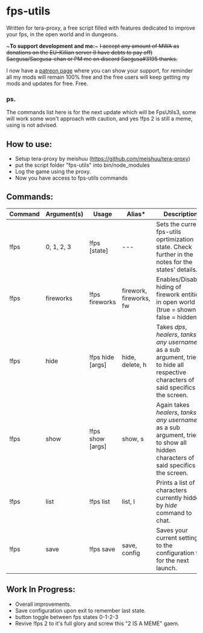 # fps-utils

  Written for tera-proxy, a free script filled with features dedicated to improve your fps, in the open world and in dungeons.

  ~**To support development and me:**~ ~~I accept any amount of MWA as donations on the EU-Killian server (I have debts to pay off) Saegusa/Saegusa-chan or PM me on discord Saegusa#3195 thanks.~~

  I now have a [patreon page](https://www.patreon.com/saegusa) where you can show your support, for reminder all my mods will remain 100% free and the free users will keep getting my mods and updates for free. Free.

### ps.
The commands list here is for the next update which will be FpsUtils3, some will work some won't approach with caution, and yes !fps 2 is still a meme, using is not advised.

## How to use:
* Setup tera-proxy by meishuu (https://github.com/meishuu/tera-proxy)
* put the script folder "fps-utils" into bin/node_modules
* Log the game using the proxy.
* Now you have access to fps-utils commands

## Commands:

Command | Argument(s) | Usage | Alias* | Description
---|---|---|---|---
!fps | 0, 1, 2, 3 | !fps [state] | --- | Sets the current fps-utils oprtimization state. Check further in the notes for the states' details.
!fps | fireworks | !fps fireworks | firework, fireworks, fw | Enables/Disables hiding of firework entities in open world (true = shown / false = hidden)
!fps | hide | !fps hide [args] | hide, delete, h | Takes *dps*, *healers*, *tanks* or *any username* as a sub argument, tries to hide all respective characters of said specifics off the screen.
!fps | show | !fps show [args] | show, s | Again takes *healers*, *tanks* or *any username* as a sub argument, tries to show all hidden characters of said specifics on the screen.
!fps | list | !fps list | list, l | Prints a list of characters currently hidden by *hide* command to chat.
!fps | save | !fps save | save, config | Saves your current settings to the configuration file for the next launch.


## Work In Progress:
* Overall improvements.
* Save configuration upon exit to remember last state.
* button toggle between fps states 0-1-2-3
* Revive !fps 2 to it's full glory and screw this "2 IS A MEME" gaem.